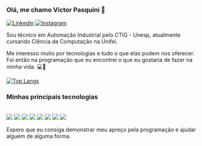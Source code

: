 ### Olá, me chamo Victor Pasquini 👻
[![Linkedin](https://img.shields.io/badge/LinkedIn-0077B5?style=for-the-badge&logo=linkedin&logoColor=white)](https://www.linkedin.com/in/victorpasquiniribeirocampos/)
[![Instagram](https://img.shields.io/badge/Instagram-E4405F?style=for-the-badge&logo=instagram&logoColor=white)](https://www.instagram.com/victorpasquiniribeiro/)

Sou técnico em Automação Industrial pelo CTIG - Unesp, atualmente cursando Ciência da Computação na Unifei.

Me interesso muito por tecnologias e tudo o que elas podem nos oferecer. Foi então na programação que eu encontrei o que eu gostaria de fazer na minha vida. 💻🤍

[![Top Langs](https://github-readme-stats.vercel.app/api/top-langs/?username=Mavitu56&layout=compact)](https://github.com/anuraghazra/github-readme-stats)

### Minhas principais tecnologias 

<div style="display: inline-block"><br>
<img aling="center" src="https://img.shields.io/badge/HTML5-E34F26?style=for-the-badge&logo=html5&logoColor=white">
<img aling="center" src="https://img.shields.io/badge/CSS3-1572B6?style=for-the-badge&logo=css3&logoColor=white">

<img aling="center" src="https://img.shields.io/badge/JavaScript-323330?style=for-the-badge&logo=javascript&logoColor=F7DF1E">

<img aling="center" src="https://img.shields.io/badge/Python-3776AB?style=for-the-badge&logo=python&logoColor=white">

<div style="display: inline-block">
<img aling="center" src="https://img.shields.io/badge/C-00599C?style=for-the-badge&logo=c&logoColor=white">

<img aling="center" src="https://img.shields.io/badge/PHP-777BB4?style=for-the-badge&logo=php&logoColor=white">

<img aling="center" src="https://img.shields.io/badge/MongoDB-4EA94B?style=for-the-badge&logo=mongodb&logoColor=white">
<img aling="center" src="https://img.shields.io/badge/MySQL-00000F?style=for-the-badge&logo=mysql&logoColor=white">
</div>


Espero que eu consiga demonstrar meu apreço pela programação e ajudar alguém de alguma forma.

